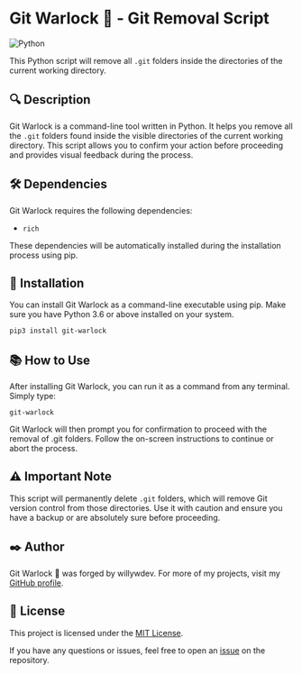 # Git Warlock 🔮 - Git Removal Script

![Python](https://img.shields.io/badge/python-3670A0?style=for-the-badge&logo=python&logoColor=ffdd54)

This Python script will remove all `.git` folders inside the directories of the current working directory.

## 🔍 Description

Git Warlock is a command-line tool written in Python. It helps you remove all the `.git` folders found inside the visible directories of the current working directory. This script allows you to confirm your action before proceeding and provides visual feedback during the process.

## 🛠️ Dependencies

Git Warlock requires the following dependencies:

- `rich`

These dependencies will be automatically installed during the installation process using pip.

## 🚀 Installation

You can install Git Warlock as a command-line executable using pip. Make sure you have Python 3.6 or above installed on your system.

```bash
pip3 install git-warlock
```

## 📚 How to Use

After installing Git Warlock, you can run it as a command from any terminal. Simply type:

```
git-warlock
```

Git Warlock will then prompt you for confirmation to proceed with the removal of .git folders. Follow the on-screen instructions to continue or abort the process.

## ⚠️ Important Note

This script will permanently delete `.git` folders, which will remove Git version control from those directories. Use it with caution and ensure you have a backup or are absolutely sure before proceeding.

## ✒️ Author

Git Warlock 🔮 was forged by willywdev. For more of my projects, visit my [GitHub profile](https://github.com/willywdev).

## 📜 License

This project is licensed under the [MIT License](LICENSE).

If you have any questions or issues, feel free to open an [issue](https://github.com/your-username/git-warlock/issues) on the repository.

